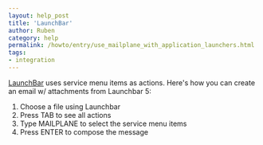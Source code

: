 ```yaml
---
layout: help_post
title: 'LaunchBar'
author: Ruben
category: help
permalink: /howto/entry/use_mailplane_with_application_launchers.html
tags:
- integration
---
```


[LaunchBar](http://www.obdev.at/products/launchbar) uses service menu items as actions. Here's how you can create an email w/ attachments from Launchbar 5:

1. Choose a file using Launchbar
2. Press TAB to see all actions
3. Type MAILPLANE to select the service menu items
4. Press ENTER to compose the message

